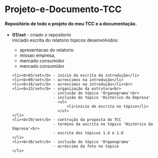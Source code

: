 Projeto-e-Documento-TCC
=========================

<h4>Repositório de todo o projeto do meu TCC e a documentação.</h4>
<ul>
	<li><b>01/set</b> - criado o repositorio</li>
			 iniciado escrita do relatorio
			 	topicos desenvolvidos:
			 <ul>	
				 <li>apresentacao do relatorio</li>
				 <li>missao empresa,</li>
				 <li>mercado consumidor</li>
				 <li>mercado consumidor</li>
			 </ul>	 
				 
	<li><b>03/set</b> - inicio da escrita da introdução</li>
	<li><b>09/set</b> - acrescimos na introdução</li>
	<li><b>16/set</b> - acrescimos na introdução</li><br>
	<li><b>23/set</b> - organização da estrutura<br>
					  - inclusão do tópico 'Organograma'<br>
					  - inclusão do tópico 'Histórico da Empresa'
					  	<ul>
					  		<li>inicio de escrita no tópico</li>
					  	</ul>
  	</li>
	<li><b>29/set</b> - contrução da proposta do TCC
					  -	termino da escrita no tópico 'Histórico da Empresa'<br>
					  - escrita dos tópicos 1.4 e 1.6
	</li>
	<li><b>30/set</b> - inclusão do tópico 'Organograma'
					  - acréscimo da foto no topico
	</li>
</ul>